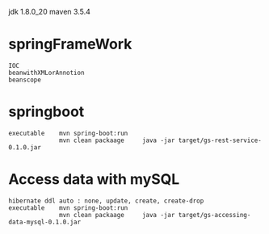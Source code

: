 jdk 1.8.0_20
maven 3.5.4
# springFrameWork  
    IOC 
    beanwithXMLorAnnotion 
    beanscope 
# springboot   
    executable    mvn spring-boot:run
                  mvn clean packaage     java -jar target/gs-rest-service-0.1.0.jar
# Access data with mySQL
    hibernate ddl auto : none, update, create, create-drop
    executable    mvn spring-boot:run
                  mvn clean packaage     java -jar target/gs-accessing-data-mysql-0.1.0.jar
